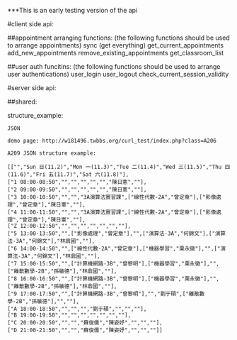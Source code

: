 ***This is an early testing version of the api



#client side api:

##appointment arranging functions:
(the following functions should be used to arrange appointments)
sync (get everything)
get_current_appointments
add_new_appointments
remove_existing_appointments
get_classroom_list


##user auth funcitins:
(the following functions should be used to arrange user authentications)
user_login
user_logout
check_current_session_validity




#server side api:




##shared:

structure_example:

    JSON 
    
    demo page: http://w181496.twbbs.org/curl_test/index.php?class=A206

    A209 JSON structure example:
    
    [["","Sun 日(11.2)","Mon 一(11.3)","Tue 二(11.4)","Wed 三(11.5)","Thu 四(11.6)","Fri 五(11.7)","Sat 六(11.8)"],
    ["1 08:00-08:50","","","","","","陳日憲",""],
    ["2 09:00-09:50","","","","","","陳日憲",""],
    ["3 10:00-10:50","","","3A演算法實習課",["線性代數-2A","曾定章"],["影像處理","曾定章"],"陳日憲",""],
    ["4 11:00-11:50","","","3A演算法實習課",["線性代數-2A","曾定章"],["影像處理","曾定章"],"陳日憲",""],
    ["Z 12:00-12:50","","","","","","",""],
    ["5 13:00-13:50","",["影像處理","曾定章"],"",["演算法-3A","何錦文"],["演算法-3A","何錦文"],"林鼎國",""],
    ["6 14:00-14:50","",["線性代數-2A","曾定章"],["機器學習","栗永徽"],"",["演算法-3A","何錦文"],"林鼎國",""],
    ["7 15:00-15:50","",["計算機網路-3B","曾黎明"],["機器學習","栗永徽"],"",["離散數學-2B","孫敏德"],"林鼎國",""],
    ["8 16:00-16:50","",["計算機網路-3B","曾黎明"],["機器學習","栗永徽"],"",["離散數學-2B","孫敏德"],"林鼎國",""],
    ["9 17:00-17:50","",["計算機網路-3B","曾黎明"],"","劉于碩",["離散數學-2B","孫敏德"],"",""],
    ["A 18:00-18:50","","","","劉于碩","","",""],
    ["B 19:00-19:50","","","","","","",""],
    ["C 20:00-20:50","","","蘇俊儒","陳姿妤","","",""],
    ["D 21:00-21:50","","","蘇俊儒","陳姿妤","","",""]]

